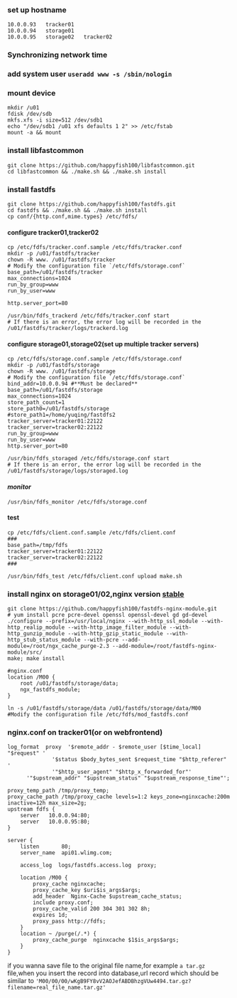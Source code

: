 ### set up hostname

    10.0.0.93   tracker01
    10.0.0.94   storage01
    10.0.0.95   storage02   tracker02

### Synchronizing network time
### add system user `useradd www -s /sbin/nologin`
### mount device

    mkdir /u01
    fdisk /dev/sdb
    mkfs.xfs -i size=512 /dev/sdb1
    echo "/dev/sdb1 /u01 xfs defaults 1 2" >> /etc/fstab
    mount -a && mount

### install libfastcommon

    git clone https://github.com/happyfish100/libfastcommon.git
    cd libfastcommon && ./make.sh && ./make.sh install

### install fastdfs

    git clone https://github.com/happyfish100/fastdfs.git
    cd fastdfs && ./make.sh && ./make.sh install
    cp conf/{http.conf,mime.types} /etc/fdfs/

#### configure tracker01,tracker02

    cp /etc/fdfs/tracker.conf.sample /etc/fdfs/tracker.conf
    mkdir -p /u01/fastdfs/tracker
    chown -R www. /u01/fastdfs/tracker
    # Modify the configuration file `/etc/fdfs/storage.conf`
    base_path=/u01/fastdfs/tracker
    max_connections=1024
    run_by_group=www
    run_by_user=www

    http.server_port=80

    /usr/bin/fdfs_trackerd /etc/fdfs/tracker.conf start
    # If there is an error, the error log will be recorded in the /u01/fastdfs/tracker/logs/trackerd.log

#### configure storage01,storage02(set up multiple tracker servers)

    cp /etc/fdfs/storage.conf.sample /etc/fdfs/storage.conf
    mkdir -p /u01/fastdfs/storage
    chown -R www. /u01/fastdfs/storage
    # Modify the configuration file `/etc/fdfs/storage.conf`
    bind_addr=10.0.0.94 #**Must be declared**
    base_path=/u01/fastdfs/storage
    max_connections=1024
    store_path_count=1
    store_path0=/u01/fastdfs/storage
    #store_path1=/home/yuqing/fastdfs2
    tracker_server=tracker01:22122
    tracker_server=tracker02:22122
    run_by_group=www
    run_by_user=www
    http.server_port=80

    /usr/bin/fdfs_storaged /etc/fdfs/storage.conf start
    # If there is an error, the error log will be recorded in the /u01/fastdfs/storage/logs/storaged.log

#### ***monitor***

    /usr/bin/fdfs_monitor /etc/fdfs/storage.conf

#### test

    cp /etc/fdfs/client.conf.sample /etc/fdfs/client.conf
    ###
    base_path=/tmp/fdfs
    tracker_server=tracker01:22122
    tracker_server=tracker02:22122
    ###

    /usr/bin/fdfs_test /etc/fdfs/client.conf upload make.sh

### install nginx on storage01/02,nginx version [stable]

    git clone https://github.com/happyfish100/fastdfs-nginx-module.git
    # yum install pcre pcre-devel openssl openssl-devel gd gd-devel
    ./configure --prefix=/usr/local/nginx --with-http_ssl_module --with-http_realip_module --with-http_image_filter_module --with-http_gunzip_module --with-http_gzip_static_module --with-http_stub_status_module --with-pcre --add-module=/root/ngx_cache_purge-2.3 --add-module=/root/fastdfs-nginx-module/src/
    make; make install

    #nginx.conf
    location /M00 {
        root /u01/fastdfs/storage/data;
        ngx_fastdfs_module;
    }

    ln -s /u01/fastdfs/storage/data /u01/fastdfs/storage/data/M00
    #Modify the configuration file /etc/fdfs/mod_fastdfs.conf

### nginx.conf on tracker01(or on webfrontend)

    log_format  proxy  '$remote_addr - $remote_user [$time_local] "$request" '
                  '$status $body_bytes_sent $request_time "$http_referer" '
                  '"$http_user_agent" "$http_x_forwarded_for"'
          '"$upstream_addr" "$upstream_status" "$upstream_response_time"';

    proxy_temp_path /tmp/proxy_temp;
    proxy_cache_path /tmp/proxy_cache levels=1:2 keys_zone=nginxcache:200m inactive=12h max_size=2g;
    upstream fdfs {
        server   10.0.0.94:80;
        server   10.0.0.95:80;
    }

    server {
        listen       80;
        server_name  api01.wlimg.com;

        access_log  logs/fastdfs.access.log  proxy;

        location /M00 {
            proxy_cache nginxcache;
        	proxy_cache_key $uri$is_args$args;
        	add_header	Nginx-Cache $upstream_cache_status;
        	include	proxy.conf;
        	proxy_cache_valid 200 304 301 302 8h;
        	expires	1d;
            proxy_pass http://fdfs;
        }
        location ~ /purge(/.*) {
            proxy_cache_purge  nginxcache $1$is_args$args;
        }
    }

if you wanna save file to the original file name,for example `a tar.gz` file,when you insert the record into database,url record which should be similar to  `'M00/00/00/wKgB9FY8vV2AOJefABDBhzgVUw4494.tar.gz?filename=real_file_name.tar.gz'`

[stable]: http://nginx.org/download/nginx-1.8.0.tar.gz
